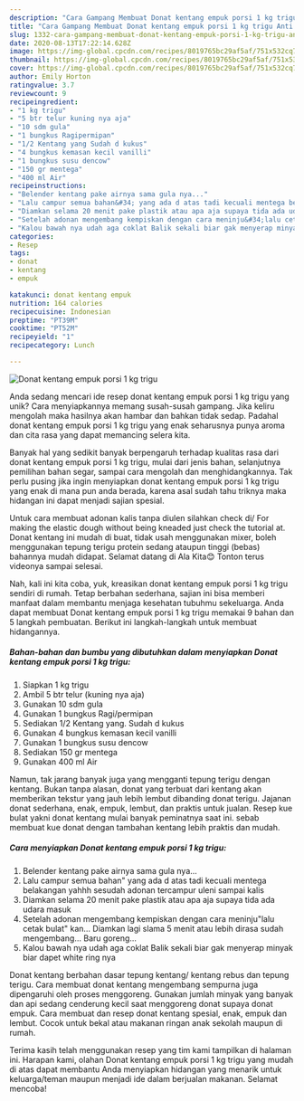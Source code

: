 ```yaml
---
description: "Cara Gampang Membuat Donat kentang empuk porsi 1 kg trigu Anti Gagal"
title: "Cara Gampang Membuat Donat kentang empuk porsi 1 kg trigu Anti Gagal"
slug: 1332-cara-gampang-membuat-donat-kentang-empuk-porsi-1-kg-trigu-anti-gagal
date: 2020-08-13T17:22:14.628Z
image: https://img-global.cpcdn.com/recipes/8019765bc29af5af/751x532cq70/donat-kentang-empuk-porsi-1-kg-trigu-foto-resep-utama.jpg
thumbnail: https://img-global.cpcdn.com/recipes/8019765bc29af5af/751x532cq70/donat-kentang-empuk-porsi-1-kg-trigu-foto-resep-utama.jpg
cover: https://img-global.cpcdn.com/recipes/8019765bc29af5af/751x532cq70/donat-kentang-empuk-porsi-1-kg-trigu-foto-resep-utama.jpg
author: Emily Horton
ratingvalue: 3.7
reviewcount: 9
recipeingredient:
- "1 kg trigu"
- "5 btr telur kuning nya aja"
- "10 sdm gula"
- "1 bungkus Ragipermipan"
- "1/2 Kentang yang Sudah d kukus"
- "4 bungkus kemasan kecil vanilli"
- "1 bungkus susu dencow"
- "150 gr mentega"
- "400 ml Air"
recipeinstructions:
- "Belender kentang pake airnya sama gula nya..."
- "Lalu campur semua bahan&#34; yang ada d atas tadi kecuali mentega belakangan yahhh sesudah adonan tercampur uleni sampai kalis"
- "Diamkan selama 20 menit pake plastik atau apa aja supaya tida ada udara masuk"
- "Setelah adonan mengembang kempiskan dengan cara meninju&#34;lalu cetak bulat&#34; kan... Diamkan lagi slama 5 menit atau lebih dirasa sudah mengembang... Baru goreng..."
- "Kalou bawah nya udah aga coklat Balik sekali biar gak menyerap minyak biar dapet white ring nya"
categories:
- Resep
tags:
- donat
- kentang
- empuk

katakunci: donat kentang empuk 
nutrition: 164 calories
recipecuisine: Indonesian
preptime: "PT39M"
cooktime: "PT52M"
recipeyield: "1"
recipecategory: Lunch

---
```



![Donat kentang empuk porsi 1 kg trigu](https://img-global.cpcdn.com/recipes/8019765bc29af5af/751x532cq70/donat-kentang-empuk-porsi-1-kg-trigu-foto-resep-utama.jpg)

Anda sedang mencari ide resep donat kentang empuk porsi 1 kg trigu yang unik? Cara menyiapkannya memang susah-susah gampang. Jika keliru mengolah maka hasilnya akan hambar dan bahkan tidak sedap. Padahal donat kentang empuk porsi 1 kg trigu yang enak seharusnya punya aroma dan cita rasa yang dapat memancing selera kita.

Banyak hal yang sedikit banyak berpengaruh terhadap kualitas rasa dari donat kentang empuk porsi 1 kg trigu, mulai dari jenis bahan, selanjutnya pemilihan bahan segar, sampai cara mengolah dan menghidangkannya. Tak perlu pusing jika ingin menyiapkan donat kentang empuk porsi 1 kg trigu yang enak di mana pun anda berada, karena asal sudah tahu triknya maka hidangan ini dapat menjadi sajian spesial.

Untuk cara membuat adonan kalis tanpa diulen silahkan check di/ For making the elastic dough without being kneaded just check the tutorial at. Donat kentang ini mudah di buat, tidak usah menggunakan mixer, boleh menggunakan tepung terigu protein sedang ataupun tinggi (bebas) bahannya mudah didapat. Selamat datang di Ala Kita😊 Tonton terus videonya sampai selesai.


Nah, kali ini kita coba, yuk, kreasikan donat kentang empuk porsi 1 kg trigu sendiri di rumah. Tetap berbahan sederhana, sajian ini bisa memberi manfaat dalam membantu menjaga kesehatan tubuhmu sekeluarga. Anda dapat membuat Donat kentang empuk porsi 1 kg trigu memakai 9 bahan dan 5 langkah pembuatan. Berikut ini langkah-langkah untuk membuat hidangannya.

<!--inarticleads1-->

##### Bahan-bahan dan bumbu yang dibutuhkan dalam menyiapkan Donat kentang empuk porsi 1 kg trigu:

1. Siapkan 1 kg trigu
1. Ambil 5 btr telur (kuning nya aja)
1. Gunakan 10 sdm gula
1. Gunakan 1 bungkus Ragi/permipan
1. Sediakan 1/2 Kentang yang. Sudah d kukus
1. Gunakan 4 bungkus kemasan kecil vanilli
1. Gunakan 1 bungkus susu dencow
1. Sediakan 150 gr mentega
1. Gunakan 400 ml Air


Namun, tak jarang banyak juga yang mengganti tepung terigu dengan kentang. Bukan tanpa alasan, donat yang terbuat dari kentang akan memberikan tekstur yang jauh lebih lembut dibanding donat terigu. Jajanan donat sederhana, enak, empuk, lembut, dan praktis untuk jualan. Resep kue bulat yakni donat kentang mulai banyak peminatnya saat ini. sebab membuat kue donat dengan tambahan kentang lebih praktis dan mudah. 

<!--inarticleads2-->

##### Cara menyiapkan Donat kentang empuk porsi 1 kg trigu:

1. Belender kentang pake airnya sama gula nya...
1. Lalu campur semua bahan&#34; yang ada d atas tadi kecuali mentega belakangan yahhh sesudah adonan tercampur uleni sampai kalis
1. Diamkan selama 20 menit pake plastik atau apa aja supaya tida ada udara masuk
1. Setelah adonan mengembang kempiskan dengan cara meninju&#34;lalu cetak bulat&#34; kan... Diamkan lagi slama 5 menit atau lebih dirasa sudah mengembang... Baru goreng...
1. Kalou bawah nya udah aga coklat Balik sekali biar gak menyerap minyak biar dapet white ring nya


Donat kentang berbahan dasar tepung kentang/ kentang rebus dan tepung terigu. Cara membuat donat kentang mengembang sempurna juga dipengaruhi oleh proses menggoreng. Gunakan jumlah minyak yang banyak dan api sedang cenderung kecil saat menggoreng donat supaya donat empuk. Cara membuat dan resep donat kentang spesial, enak, empuk dan lembut. Cocok untuk bekal atau makanan ringan anak sekolah maupun di rumah. 

Terima kasih telah menggunakan resep yang tim kami tampilkan di halaman ini. Harapan kami, olahan Donat kentang empuk porsi 1 kg trigu yang mudah di atas dapat membantu Anda menyiapkan hidangan yang menarik untuk keluarga/teman maupun menjadi ide dalam berjualan makanan. Selamat mencoba!

